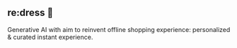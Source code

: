 ## re:dress 👋

Generative AI with aim to reinvent offline shopping experience: personalized & curated instant experience.


